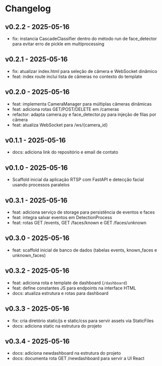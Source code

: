 # Changelog

## v0.2.2 - 2025-05-16

- fix: instancia CascadeClassifier dentro do método run de face_detector para evitar erro de pickle em multiprocessing

## v0.2.1 - 2025-05-16

- fix: atualizar index.html para seleção de câmera e WebSocket dinâmico
- feat: index route inclui lista de câmeras no contexto do template

## v0.2.0 - 2025-05-16

- feat: implementa CameraManager para múltiplas câmeras dinâmicas
- feat: adiciona rotas GET/POST/DELETE em /cameras
- refactor: adapta camera.py e face_detector.py para injeção de filas por câmera
- feat: atualiza WebSocket para /ws/{camera_id}

## v0.1.1 - 2025-05-16

- docs: adiciona link do repositório e email de contato

## v0.1.0 - 2025-05-16

- Scaffold inicial da aplicação RTSP com FastAPI e detecção facial usando processos paralelos

## v0.3.1 - 2025-05-16

- feat: adiciona serviço de storage para persistência de eventos e faces
- feat: integra salvar eventos em DetectionProcess
- feat: rotas GET /events, GET /faces/known e GET /faces/unknown

## v0.3.0 - 2025-05-16

- feat: scaffold inicial de banco de dados (tabelas events, known_faces e unknown_faces)

## v0.3.2 - 2025-05-16

- feat: adiciona rota e template de dashboard (`/dashboard`)
- feat: define constantes JS para endpoints na interface HTML
- docs: atualiza estrutura e rotas para dashboard

## v0.3.3 - 2025-05-16

- fix: cria diretório static/js e static/css para servir assets via StaticFiles
- docs: adiciona static na estrutura do projeto

## v0.3.4 - 2025-05-16

- docs: adiciona newdashboard na estrutura do projeto
- docs: documenta rota GET /newdashboard para servir a UI React 